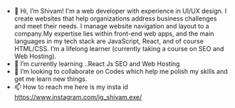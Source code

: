 - 👋 Hi, I’m Shivam! I'm a web developer with experience in UI/UX design.  I create websites that help organizations address business challenges and meet their needs. I manage website navigation and layout to a company.My expertise lies within front-end web apps, and the main languages in my tech stack are JavaScript, React, and of course HTML/CSS. I’m a lifelong learner (currently taking a course on SEO and Web Hosting).
- 🌱 I’m currently learning ..React Js SEO and Web Hosting
- 💞️ I’m looking to collaborate on Codes which help me polish my skills and get me learn new things.
- 📫 How to reach me here is my insta id https://www.instagram.com/ig_shivam.exe/
<!---
Shivamt765/Shivamt765 is a ✨ special ✨ repository because its `README.md` (this file) appears on your GitHub profile.
You can click the Preview link to take a look at your changes.
--->
